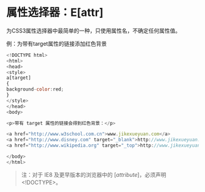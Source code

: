 # 属性选择器：E[attr]

为CSS3属性选择器中最简单的一种，只使用属性名，不确定任何属性值。

例：为带有target属性的链接添加红色背景

```javascript
<!DOCTYPE html>
<html>
<head>
<style>
a[target]
{
background-color:red;
}
</style>
</head>
<body>

<p>带有 target 属性的链接会得到红色背景：</p>

<a href="http://www.w3school.com.cn">www.jikexueyuan.com</a>
<a href="http://www.disney.com" target="_blank">http://www.jikexueyuan.com/resources/</a>
<a href="http://www.wikipedia.org" target="_top">http://www.jikexueyuan.com/vip/</a>

</body>
</html>
```

> 注：对于 IE8 及更早版本的浏览器中的 [<i>attribute</i>]，必须声明 <!DOCTYPE>。